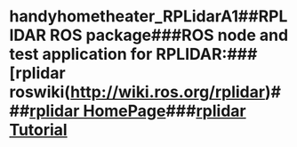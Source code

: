# handyhometheater_RPLidarA1##RPLIDAR ROS package###ROS node and test application for RPLIDAR:###[rplidar roswiki(http://wiki.ros.org/rplidar)###[rplidar HomePage](http://www.slamtec.com/en/Lidar)###[rplidar Tutorial](https://github.com/robopeak/rplidar_ros/wiki)
